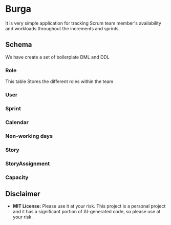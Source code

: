 # Burga
It is very simple application for tracking Scrum team member's availability and workloads throughout the increments and sprints.

## Schema
We have create a set of boilerplate DML and DDL

### Role
This table Stores the different roles within the team
### User

### Sprint

### Calendar

### Non-working days

### Story

### StoryAssignment

### Capacity


## Disclaimer

* **MIT License:** Please use it at your risk. This project is a personal project and it has a significant portion of AI-generated code, so please use at your risk.
